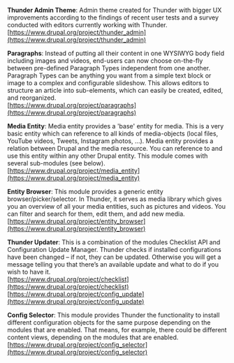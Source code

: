 **Thunder Admin Theme**: Admin theme created for Thunder with bigger UX improvements according to the findings of recent user tests and a survey conducted with editors currently working with Thunder.<br />
[https://www.drupal.org/project/thunder_admin](https://www.drupal.org/project/thunder_admin)

**Paragraphs**: Instead of putting all their content in one WYSIWYG body field including images and videos, end-users can now choose on-the-fly between pre-defined Paragraph Types independent from one another. Paragraph Types can be anything you want from a simple text block or image to a complex and configurable slideshow. This allows editors to structure an article into sub-elements, which can easily be created, edited, and reorganized.<br />
[https://www.drupal.org/project/paragraphs](https://www.drupal.org/project/paragraphs)

**Media Entity**: Media entity provides a 'base' entity for media. This is a very basic entity which can reference to all kinds of media-objects (local files, YouTube videos, Tweets, Instagram photos, ...). Media entity provides a relation between Drupal and the media resource. You can reference to and use this entity within any other Drupal entity. This module comes with several sub-modules (see below).<br />
[https://www.drupal.org/project/media_entity](https://www.drupal.org/project/media_entity)

**Entity Browser**: This module provides a generic entity browser/picker/selector. In Thunder, it serves as media library which gives you an overview of all your media entities, such as pictures and videos. You can filter and search for them, edit them, and add new media.<br />
[https://www.drupal.org/project/entity_browser](https://www.drupal.org/project/entity_browser)

**Thunder Updater**: This is a combination of the modules Checklist API and Configuration Update Manager. Thunder checks if installed configurations have been changed – if not, they can be updated. Otherwise you will get a message telling you that there’s an available update and what to do if you wish to have it.<br />
[https://www.drupal.org/project/checklist](https://www.drupal.org/project/checklist)<br />
[https://www.drupal.org/project/config_update](https://www.drupal.org/project/config_update)

**Config Selector**: This module provides Thunder the functionality to install different configuration objects for the same purpose depending on the modules that are enabled. That means, for example, there could be different content views, depending on the modules that are enabled.
[https://www.drupal.org/project/config_selector](https://www.drupal.org/project/config_selector)
